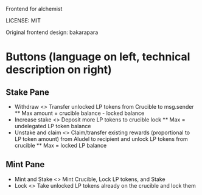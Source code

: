 Frontend for alchemist

LICENSE: MIT

Original frontend design: bakarapara

# Buttons (language on left, technical description on right)

## Stake Pane

- Withdraw <> Transfer unlocked LP tokens from Crucible to msg.sender
  \*\* Max amount = crucible balance - locked balance
- Increase stake <> Deposit more LP tokens to crucible lock
  \*\* Max = undelegated LP token balance
- Unstake and claim <> Claim/transfer existing rewards (proportional to LP token amount) from Aludel to recipient and unlock LP tokens from crucible
  \*\* Max = locked LP balance

## Mint Pane

- Mint and Stake <> Mint Crucible, Lock LP tokens, and Stake
- Lock <> Take unlocked LP tokens already on the crucible and lock them
